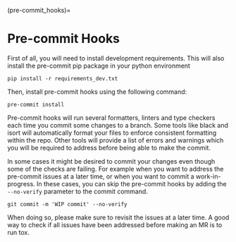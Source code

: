 (pre-commit_hooks)=
# Pre-commit Hooks

First of all, you will need to install development requirements. This will also install the pre-commit pip package
in your python environment

```pip install -r requirements_dev.txt```

Then, install pre-commit hooks using the following command:

```pre-commit install```

Pre-commit hooks will run several formatters, linters and type checkers each time you commit some changes to a branch. Some tools like black and isort will automatically format your files to enforce consistent formatting within the repo. Other tools will provide a list of errors and warnings which you will be required to address before being able to make the commit.

In some cases it might be desired to commit your changes even though some of the checks are failing. For example when you want to address the pre-commit issues at a later time, or when you want to commit a work-in-progress. In these cases, you can skip the pre-commit hooks by adding the `--no-verify` parameter to the commit command.

```git commit -m 'WIP commit' --no-verify```

When doing so, please make sure to revisit the issues at a later time. A good way to check if all issues have been addressed before making an MR is to run tox.
